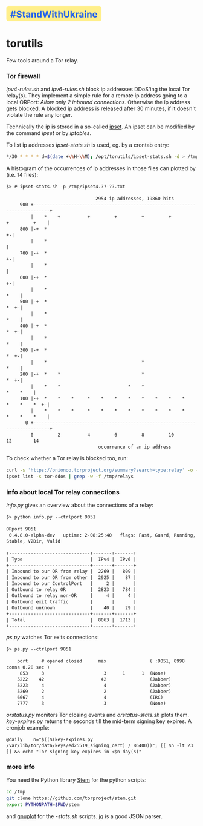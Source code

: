 [![StandWithUkraine](https://raw.githubusercontent.com/vshymanskyy/StandWithUkraine/main/badges/StandWithUkraine.svg)](https://github.com/vshymanskyy/StandWithUkraine/blob/main/docs/README.md)

# torutils
Few tools around a Tor relay.

### Tor firewall
*ipv4-rules.sh* and *ipv6-rules.sh* block ip addresses DDoS'ing the local Tor relay(s).
They implement a simple rule for a remote ip address going to a local ORPort:
*Allow only 2 inbound connections.*
Otherwise the ip address gets blocked.
A blocked ip address is released after 30 minutes, if it doesn't violate the rule any longer.

Technically the ip is stored in a so-called [ipset](https://ipset.netfilter.org/).
An ipset can be modified by the command *ipset* or by *iptables*.

To list ip addresses *ipset-stats.sh* is used, eg. by a crontab entry:

```bash
*/30 * * * * d=$(date +\%H-\%M); /opt/torutils/ipset-stats.sh -d > /tmp/ipset4.$d.txt; /opt/torutils/ipset-stats.sh -D > /tmp/ipset6.$d.txt
```
A histogram of the occurrences of ip addresses in those files can plotted by (i.e. 14 files):

```console
$> # ipset-stats.sh -p /tmp/ipset4.??-??.txt

                                 2954 ip addresses, 19860 hits                            
     900 +----------------------------------------------------------------------------+   
         |    *    +          +         +         +         +          +         +    |   
     800 |-+  *                                                                     +-|   
         |    *                                                                       |   
     700 |-+  *                                                                     +-|   
         |    *                                                                       |   
     600 |-+  *                                                                     +-|   
         |    *                                                                  *    |   
     500 |-+  *                                                                  *  +-|   
         |    *                                                                  *    |   
     400 |-+  *                                                                  *  +-|   
         |    *                                                                  *    |   
     300 |-+  *                                                                  *  +-|   
         |    *                                   *                              *    |   
     200 |-+  *    *                              *                              *  +-|   
         |    *    *                         *    *                         *    *    |   
     100 |-+  *    *    *     *    *    *    *    *    *    *    *     *    *    *  +-|   
         |    *    *    *     *    *    *    *    *    *    *    *     *    *    *    |   
       0 +----------------------------------------------------------------------------+   
         0         2          4         6         8         10         12        14       
                                  occurrence of an ip address                             
```
To check whether a Tor relay is blocked too, run:

```bash
curl -s 'https://onionoo.torproject.org/summary?search=type:relay' -o - | jq -cr '.relays[].a' | tr '\[\]" ,' ' ' | xargs -r -n 1 > /tmp/relays
ipset list -s tor-ddos | grep -w -f /tmp/relays
```
### info about local Tor relay connections

*info.py* gives an overview about the connections of a relay:

```console
$> python info.py --ctrlport 9051

ORport 9051
 0.4.8.0-alpha-dev   uptime: 2-08:25:40   flags: Fast, Guard, Running, Stable, V2Dir, Valid

+------------------------------+-------+-------+
| Type                         |  IPv4 |  IPv6 |
+------------------------------+-------+-------+
| Inbound to our OR from relay |  2269 |   809 |
| Inbound to our OR from other |  2925 |    87 |
| Inbound to our ControlPort   |     2 |       |
| Outbound to relay OR         |  2823 |   784 |
| Outbound to relay non-OR     |     4 |     4 |
| Outbound exit traffic        |       |       |
| Outbound unknown             |    40 |    29 |
+------------------------------+-------+-------+
| Total                        |  8063 |  1713 |
+------------------------------+-------+-------+

```
*ps.py* watches Tor exits connections:

```console
$> ps.py --ctrlport 9051

    port     # opened closed      max                ( :9051, 8998 conns 0.28 sec )
     853     3                      3      1      1  (None)
    5222    42                     42                (Jabber)
    5223     4                      4                (Jabber)
    5269     2                      2                (Jabber)
    6667     4                      4                (IRC)
    7777     3                      3                (None)
```

*orstatus.py* monitors Tor closing events and *orstatus-stats.sh* plots them. *key-expires.py* returns the seconds till the mid-term signing key expires. A cronjob example:

```cron
@daily    n="$(($(key-expires.py /var/lib/tor/data/keys/ed25519_signing_cert) / 86400))"; [[ $n -lt 23 ]] && echo "Tor signing key expires in <$n day(s)"
```
### more info
You need the Python library [Stem](https://stem.torproject.org/index.html) for the python scripts:

```bash
cd /tmp
git clone https://github.com/torproject/stem.git
export PYTHONPATH=$PWD/stem
```
and [gnuplot](http://www.gnuplot.info/) for the *-stats.sh* scripts.
[jq](https://stedolan.github.io/jq/) is a good JSON parser.

